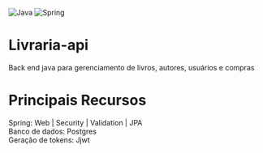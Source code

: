  ![Java](https://img.shields.io/badge/java-%23ED8B00.svg?style=for-the-badge&logo=openjdk&logoColor=white) ![Spring](https://img.shields.io/badge/spring-%236DB33F.svg?style=for-the-badge&logo=spring&logoColor=white)
# Livraria-api
 Back end java para gerenciamento de livros, autores, usuários e compras

# Principais Recursos
Spring:  Web | Security | Validation | JPA <br>
Banco de dados: Postgres <br>
Geração de tokens: Jjwt


